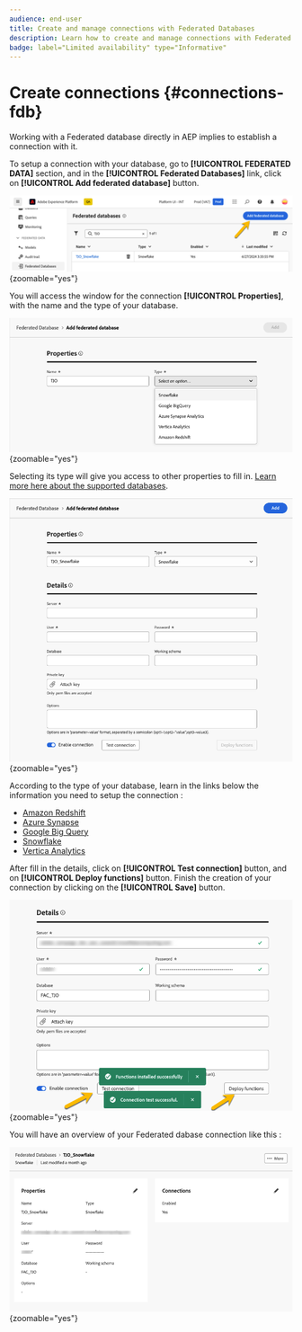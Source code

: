 ```yaml
---
audience: end-user
title: Create and manage connections with Federated Databases
description: Learn how to create and manage connections with Federated Databases
badge: label="Limited availability" type="Informative"
---
```

# Create connections {#connections-fdb}

Working with a Federated database directly in AEP implies to establish a connection with it.

To setup a connection with your database, go to **[!UICONTROL FEDERATED DATA]** section, and in the **[!UICONTROL Federated Databases]** link, click on **[!UICONTROL Add federated database]** button.

![](assets/connections_list.png){zoomable="yes"}

You will access the window for the connection **[!UICONTROL Properties]**, with the name and the type of your database. 

![](assets/connections_name.png){zoomable="yes"}

Selecting its type will give you access to other properties to fill in. [Learn more here about the supported databases](federated-db.md).

![](assets/connections_details.png){zoomable="yes"}

According to the type of your database, learn in the links below the information you need to setup the connection : 

* [Amazon Redshift](federated-db.md#amazon-redshift)
* [Azure Synapse](federated-db.md#azure-synapse-redshift)
* [Google Big Query](federated-db.md#google-big-query)
* [Snowflake](federated-db.md#snowflake)
* [Vertica Analytics](federated-db.md#vertica-analytics)

After fill in the details, click on **[!UICONTROL Test connection]** button, and on **[!UICONTROL Deploy functions]** button.
Finish the creation of your connection by clicking on the **[!UICONTROL Save]** button.

![](assets/connections_testdeploy.png){zoomable="yes"}

You will have an overview of your Federated dabase connection like this : 

![](assets/connections_overview.png){zoomable="yes"}
